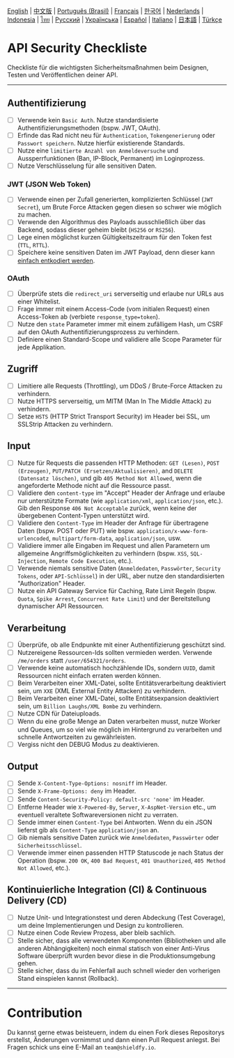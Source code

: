 [English](./README.md) | [中文版](./README-zh.md) | [Português (Brasil)](./README-pt_BR.md) | [Français](./README-fr.md) | [한국어](./README-ko.md) | [Nederlands](./README-nl.md) | [Indonesia](./README-id.md) | [ไทย](./README-th.md) | [Русский](./README-ru.md) | [Українська](./README-uk.md) | [Español](./README-es.md) | [Italiano](./README-it.md) | [日本語](./README-jp.md) | [Türkçe](./README-tr.md)

# API Security Checkliste
Checkliste für die wichtigsten Sicherheitsmaßnahmen beim Designen, Testen und Veröffentlichen deiner API.

------------------------------------------------------------------------------
## Authentifizierung
- [ ] Verwende kein `Basic Auth`. Nutze standardisierte Authentifizierungsmethoden (bspw. JWT, OAuth).
- [ ] Erfinde das Rad nicht neu für `Authentication`, `Tokengenerierung` oder `Passwort speichern`. Nutze hierfür existierende Standards.
- [ ] Nutze eine `limitierte Anzahl von Anmeldeversuche` und Aussperrfunktionen (Ban, IP-Block, Permanent) im Loginprozess.
- [ ] Nutze Verschlüsselung für alle sensitiven Daten.

### JWT (JSON Web Token)
- [ ] Verwende einen per Zufall generierten, komplizierten Schlüssel (`JWT Secret`), um Brute Force Attacken gegen diesen so schwer wie möglich zu machen.
- [ ] Verwende den Algorithmus des Payloads ausschließlich über das Backend, sodass dieser geheim bleibt (`HS256` or `RS256`).
- [ ] Lege einen möglichst kurzen Gültigkeitszeitraum für den Token fest (`TTL`, `RTTL`).
- [ ] Speichere keine sensitiven Daten im JWT Payload, denn dieser kann [einfach entkodiert werden](https://jwt.io/#debugger-io).

### OAuth
- [ ] Überprüfe stets die `redirect_uri` serverseitig und erlaube nur URLs aus einer Whitelist.
- [ ] Frage immer mit einem Access-Code (vom initialen Request) einen Access-Token ab (verbiete `response_type=token`).
- [ ] Nutze den `state` Parameter immer mit einem zufälligem Hash, um CSRF auf den OAuth Authentifizierungsprozess zu verhindern.
- [ ] Definiere einen Standard-Scope und validiere alle Scope Parameter für jede Applikation.

## Zugriff
- [ ] Limitiere alle Requests (Throttling), um DDoS / Brute-Force Attacken zu verhindern.
- [ ] Nutze HTTPS serverseitig, um MITM (Man In The Middle Attack) zu verhindern.
- [ ] Setze `HSTS` (HTTP Strict Transport Security) im Header bei SSL, um SSLStrip Attacken zu verhindern.

## Input
- [ ] Nutze für Requests die passenden HTTP Methoden: `GET (Lesen)`, `POST (Erzeugen)`, `PUT/PATCH (Ersetzen/Aktualisieren)`, and `DELETE (Datensatz löschen)`, und gib `405 Method Not Allowed`, wenn die angeforderte Methode nicht auf die Ressource passt.
- [ ] Validiere den `content-type` im "Accept" Header der Anfrage und erlaube nur unterstützte Formate (wie `application/xml`, `application/json`, etc.). Gib den Response `406 Not Acceptable` zurück, wenn keine der übergebenen Content-Typen unterstützt wird.
- [ ] Validiere den `Content-Type`  im Header der Anfrage für übertragene Daten (bspw. POST oder PUT) wie bspw. `application/x-www-form-urlencoded`, `multipart/form-data`, `application/json`, usw.
- [ ] Validiere immer alle Eingaben im Request und allen Parametern um allgemeine Angriffsmöglichkeiten zu verhindern (bspw. `XSS`, `SQL-Injection`, `Remote Code Execution`, etc.).
- [ ] Verwende niemals sensitive Daten (`Anmeldedaten`, `Passwörter`, `Security Tokens`, oder `API-Schlüssel`) in der URL, aber nutze den standardisierten "Authorization" Header.
- [ ] Nutze ein API Gateway Service für Caching, Rate Limit Regeln (bspw. `Quota`, `Spike Arrest`, `Concurrent Rate Limit`) und der Bereitstellung dynamischer API Ressourcen.

## Verarbeitung
- [ ] Überprüfe, ob alle Endpunkte mit einer Authentifizierung geschützt sind.
- [ ] Nutzereigene Ressourcen-Ids sollten vermieden werden. Verwende `/me/orders` statt `/user/654321/orders`.
- [ ] Verwende keine automatisch hochzählende IDs, sondern `UUID`, damit Ressourcen nicht einfach erraten werden können.
- [ ] Beim Verarbeiten einer XML-Datei, sollte Entitätsverarbeitung deaktiviert sein, um `XXE` (XML External Entity Attacken) zu verhindern.
- [ ] Beim Verarbeiten einer XML-Datei, sollte Entitätsexpansion deaktiviert sein, um `Billion Laughs/XML Bombe` zu verhindern.
- [ ] Nutze CDN für Dateiuploads.
- [ ] Wenn du eine große Menge an Daten verarbeiten musst, nutze Worker und Queues, um so viel wie möglich im Hintergrund zu verarbeiten und schnelle Antwortzeiten zu gewährleisten.
- [ ] Vergiss nicht den DEBUG Modus zu deaktivieren.

## Output
- [ ] Sende `X-Content-Type-Options: nosniff` im Header.
- [ ] Sende `X-Frame-Options: deny` im Header.
- [ ] Sende `Content-Security-Policy: default-src 'none'` im Header.
- [ ] Entferne Header wie `X-Powered-By`, `Server`, `X-AspNet-Version` etc., um eventuell veraltete Softwareversionen nicht zu verraten.
- [ ] Sende immer einen `Content-Type` bei Antworten. Wenn du ein JSON lieferst gib als `Content-Type` `application/json` an.
- [ ] Gib niemals sensitive Daten zurück wie `Anmeldedaten`, `Passwörter` oder `Sicherheitsschlüssel`.
- [ ] Verwende immer einen passenden HTTP Statuscode je nach Status der Operation (bspw. `200 OK`, `400 Bad Request`, `401 Unauthorized`, `405 Method Not Allowed`, etc.).

## Kontinuierliche Integration (CI) & Continuous Delivery (CD)
- [ ] Nutze Unit- und Integrationstest und deren Abdeckung (Test Coverage), um deine Implementierungen und Design zu kontrollieren.
- [ ] Nutze einen Code Review Prozess, aber bleib sachlich.
- [ ] Stelle sicher, dass alle verwendeten Komponenten (Bibliotheken und alle anderen Abhängigkeiten) noch einmal statisch von einer Anti-Virus Software überprüft wurden bevor diese in die Produktionsumgebung gehen.
- [ ] Stelle sicher, dass du im Fehlerfall auch schnell wieder den vorherigen Stand einspielen kannst (Rollback).

------------------------------------------------------------------------------

# Contribution
Du kannst gerne etwas beisteuern, indem du einen Fork dieses Repositorys erstellst, Änderungen vornimmst und dann einen Pull Request anlegst. Bei Fragen schick uns eine E-Mail an `team@shieldfy.io`.
